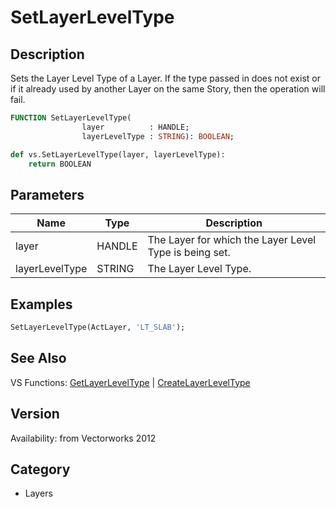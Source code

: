 # SetLayerLevelType

## Description
Sets the Layer Level Type of a Layer. If the type passed in does not exist or if it already used by another Layer on the same Story, then the operation will fail.

```pascal
FUNCTION SetLayerLevelType(
				layer          : HANDLE;
				layerLevelType : STRING): BOOLEAN;
```

```python
def vs.SetLayerLevelType(layer, layerLevelType):
    return BOOLEAN
```

## Parameters
|Name|Type|Description|
|---|---|---|
|layer|HANDLE|The Layer for which the Layer Level Type is being set.|
|layerLevelType|STRING|The Layer Level Type.|

## Examples
```pascal
SetLayerLevelType(ActLayer, 'LT_SLAB');
```

## See Also
VS Functions:
[GetLayerLevelType](GetLayerLevelType.md) 
| [CreateLayerLevelType](CreateLayerLevelType.md)

## Version
Availability: from Vectorworks 2012

## Category
* Layers

